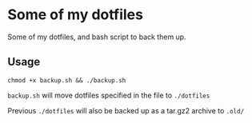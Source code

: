 # Some of my dotfiles

Some of my dotfiles, and bash script to back them up.

## Usage 

`chmod +x backup.sh && ./backup.sh`

`backup.sh` will move dotfiles specified in the file to `./dotfiles`

Previous `./dotfiles` will also be backed up as a tar.gz2 archive to `.old/`

